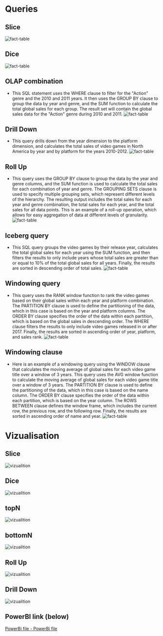 # Queries

## Slice
![fact-table](../img/query_3.JPG)
## Dice
![fact-table](../img/query_4.JPG)
## OLAP combination
- This SQL statement uses the WHERE clause to filter for the "Action" genre and the 2010 and 2011 years. It then uses the GROUP BY clause to group the data by year and genre, and the SUM function to calculate the total global sales for each group. The result set will contain the global sales data for the "Action" genre during 2010 and 2011.
![fact-table](../img/query_5.JPG)
## Drill Down
- This query drills down from the year dimension to the platform dimension, and calculates the total sales of video games in North America by year and by platform for the years 2010-2012.
![fact-table](../img/query_6.png)
## Roll Up
- This query uses the GROUP BY clause to group the data by the year and genre columns, and the SUM function is used to calculate the total sales for each combination of year and genre. The GROUPING SETS clause is used to specify multiple grouping sets, which represent different levels of the hierarchy. The resulting output includes the total sales for each year and genre combination, the total sales for each year, and the total sales for all data points. This is an example of a roll-up operation, which allows for easy aggregation of data at different levels of granularity.
![fact-table](../img/roll_up.JPG)
## Iceberg query
- This SQL query groups the video games by their release year, calculates the total global sales for each year using the SUM function, and then filters the results to only include years whose total sales are greater than or equal to 10% of the total global sales for all years. Finally, the results are sorted in descending order of total sales.
![fact-table](../img/query_7.JPG)
## Windowing query
- This query uses the RANK window function to rank the video games based on their global sales within each year and platform combination. The PARTITION BY clause is used to define the partitioning of the data, which in this case is based on the year and platform columns. The ORDER BY clause specifies the order of the data within each partition, which is based on the global sales in descending order. The WHERE clause filters the results to only include video games released in or after 2017. Finally, the results are sorted in ascending order of year, platform, and sales rank.
![fact-table](../img/windowing_query.JPG)
## Windowing clause
- Here is an example of a windowing query using the WINDOW clause that calculates the moving average of global sales for each video game title over a window of 3 years.
This query uses the AVG window function to calculate the moving average of global sales for each video game title over a window of 3 years. The PARTITION BY clause is used to define the partitioning of the data, which in this case is based on the name column. The ORDER BY clause specifies the order of the data within each partition, which is based on the year column. The ROWS BETWEEN clause defines the window frame, which includes the current row, the previous row, and the following row. Finally, the results are sorted in ascending order of name and year.
![fact-table](../img/windowing_clause.JPG)

# Vizualisation

## Slice

![vizualition](../img/Slice.JPG)

## Dice

![vizualition](../img/Dice.JPG)

## topN

![vizualition](../img/topN.JPG)

## bottomN

![vizualition](../img/bottomN.JPG)

## Roll Up

![vizualition](../img/roll_up_2.JPG)

## Drill Down

![vizualition](../img/drill_down.JPG)

## PowerBI link (below)

[PowerBi file - PowerBi file](https://github.com/maanuw/Fundamentals-of-Data-Science/tree/main/OLAP-Vizualisation-Data-Mining-Deliverable-3/video_games.pbix)
